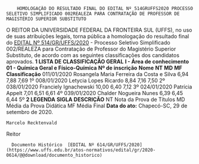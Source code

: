         HOMOLOGAÇÃO DO RESULTADO FINAL DO EDITAL Nº 514GRUFFS2020 PROCESSO SELETIVO SIMPLIFICADO 002REALEZA PARA CONTRATAÇÃO DE PROFESSOR DE MAGISTÉRIO SUPERIOR SUBSTITUTO  

 O REITOR DA UNIVERSIDADE FEDERAL DA FRONTEIRA SUL (UFFS), no uso de suas atribuições legais, torna pública a homologação do resultado final do [EDITAL Nº 514/GR/UFFS/2020](https://www.uffs.edu.br/atos-normativos/edital/gr/2020-0514) - Processo Seletivo Simplificado 002/REALEZA para Contratação de Professor do Magistério Superior Substituto, de acordo com as seguintes classificações dos candidatos aprovados.     **1 LISTA DE CLASSIFICAÇÃO GERAL**   **I - Área de conhecimento 01 - Química Geral e Físico-Química**      **Nº de inscrição**      **Nome**     **NT**     **MD**     **MF**     **Classificação**      011/01/2020   Rosangela Maria Ferreira da Costa e Silva   6,94   7,88   7,69   1º      008/01/2020   Letycia Lopes Ricardo   8,84   7,16   7,50   2º      038/01/2020   Franciely Ignachewski   10,00   6,40   7,12   3º      024/01/2020   Patrícia Appelt   7,01   6,51   6,61   4º      039/01/2020   Chalder Nogueira Nunes   6,39   6,45   6,44   5º         **2 LEGENDA**      **SIGLA**     **DESCRIÇÃO**      NT   Nota da Prova de Títulos     MD   Média da Prova Didática     MF   Média Final           **Data do ato:** Chapecó-SC, 29 de setembro de 2020.   
 

    Marcelo Recktenvald   
 Reitor 

      Documento Histórico  [EDITAL Nº 614/GR/UFFS/2020](https://www.uffs.edu.br/atos-normativos/edital/gr/2020-0614/@@download/documento_historico)     
      